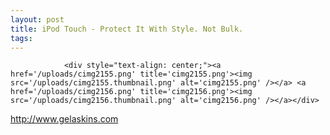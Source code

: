 ```yaml
---
layout: post
title: iPod Touch - Protect It With Style. Not Bulk.
tags:
---
```



                <div style="text-align: center;"><a href='/uploads/cimg2155.png' title='cimg2155.png'><img src='/uploads/cimg2155.thumbnail.png' alt='cimg2155.png' /></a> <a href='/uploads/cimg2156.png' title='cimg2156.png'><img src='/uploads/cimg2156.thumbnail.png' alt='cimg2156.png' /></a></div>
<p><a href="http://www.gelaskins.com"><a href="http://www.gelaskins.com">http://www.gelaskins.com</a></a></p>
